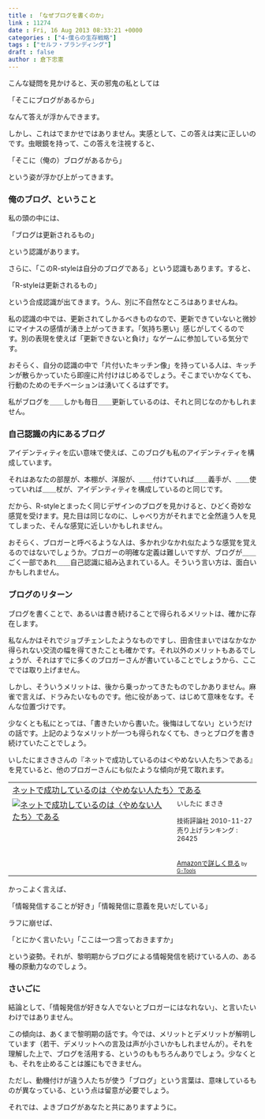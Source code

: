 ```yaml
---
title : 「なぜブログを書くのか」
link : 11274
date : Fri, 16 Aug 2013 08:33:21 +0000
categories : ["4-僕らの生存戦略"]
tags : ["セルフ・ブランディング"]
draft : false
author : 倉下忠憲
---
```


こんな疑問を見かけると、天の邪鬼の私としては

「そこにブログがあるから」

なんて答えが浮かんできます。

しかし、これはでまかせではありません。実感として、この答えは実に正しいのです。虫眼鏡を持って、この答えを注視すると、

「そこに（俺の）ブログがあるから」

という姿が浮かび上がってきます。

<H3>俺のブログ、ということ</H3>私の頭の中には、

「ブログは更新されるもの」

という認識があります。

さらに、「このR-styleは自分のブログである」という認識もあります。すると、

「R-styleは更新されるもの」

という合成認識が出てきます。うん、別に不自然なところはありませんね。

私の認識の中では、更新されてしかるべきものなので、更新できていないと微妙にマイナスの感情が湧き上がってきます。「気持ち悪い」感じがしてくるのです。別の表現を使えば「更新できないと負け」なゲームに参加している気分です。

おそらく、自分の認識の中で「片付いたキッチン像」を持っている人は、キッチンが散らかっていたら即座に片付けはじめるでしょう。そこまでいかなくても、行動のためのモチベーションは湧いてくるはずです。

私がブログを＿＿しかも毎日＿＿更新しているのは、それと同じなのかもしれません。

<H3>自己認識の内にあるブログ</H3>アイデンティティを広い意味で使えば、このブログも私のアイデンティティを構成しています。

それはあなたの部屋が、本棚が、洋服が、＿＿付けていれば＿＿義手が、＿＿使っていれば＿＿杖が、アイデンティティを構成しているのと同じです。

だから、R-styleとまったく同じデザインのブログを見かけると、ひどく奇妙な感覚を受けます。見た目は同じなのに、しゃべり方がそれまでと全然違う人を見てしまった、そんな感覚に近しいかもしれません。

おそらく、ブロガーと呼べるような人は、多かれ少なかれ似たような感覚を覚えるのではないでしょうか。ブロガーの明確な定義は難しいですが、ブログが＿＿ごく一部であれ＿＿自己認識に組み込まれている人。そういう言い方は、面白いかもしれません。

<H3>ブログのリターン</H3>ブログを書くことで、あるいは書き続けることで得られるメリットは、確かに存在します。

私なんかはそれでジョブチェンしたようなものですし、田舎住まいではなかなか得られない交流の幅を得てきたことも確かです。それ以外のメリットもあるでしょうが、それはすでに多くのブロガーさんが書いていることでしょうから、ここででは取り上げません。

しかし、そういうメリットは、後から乗っかってきたものでしかありません。麻雀で言えば、ドラみたいなものです。他に役があって、はじめて意味をなす。そんな位置づけです。

少なくとも私にとっては、「書きたいから書いた。後悔はしてない」というだけの話です。上記のようなメリットが一つも得られなくても、きっとブログを書き続けていたことでしょう。

いしたにまさきさんの『ネットで成功しているのは＜やめない人たち＞である』を見ていると、他のブロガーさんにも似たような傾向が見て取れます。

<table  border="0" cellpadding="5"><tr><td colspan="2"><a href="http://www.amazon.co.jp/%E3%83%8D%E3%83%83%E3%83%88%E3%81%A7%E6%88%90%E5%8A%9F%E3%81%97%E3%81%A6%E3%81%84%E3%82%8B%E3%81%AE%E3%81%AF%E3%80%88%E3%82%84%E3%82%81%E3%81%AA%E3%81%84%E4%BA%BA%E3%81%9F%E3%81%A1%E3%80%89%E3%81%A7%E3%81%82%E3%82%8B-%E3%81%84%E3%81%97%E3%81%9F%E3%81%AB-%E3%81%BE%E3%81%95%E3%81%8D/dp/4774144681%3FSubscriptionId%3D15SMZCTB9V8NGR2TW082%26tag%3Drashita1000-22%26linkCode%3Dxm2%26camp%3D2025%26creative%3D165953%26creativeASIN%3D4774144681" target="_top">ネットで成功しているのは〈やめない人たち〉である</a><img src="http://www.assoc-amazon.jp/e/ir?t=rashita1000-22&l=ur2&o=9" width="1" height="1" style="border: none;" alt="" /></td></tr><tr><td valign="top"><a href="http://www.amazon.co.jp/%E3%83%8D%E3%83%83%E3%83%88%E3%81%A7%E6%88%90%E5%8A%9F%E3%81%97%E3%81%A6%E3%81%84%E3%82%8B%E3%81%AE%E3%81%AF%E3%80%88%E3%82%84%E3%82%81%E3%81%AA%E3%81%84%E4%BA%BA%E3%81%9F%E3%81%A1%E3%80%89%E3%81%A7%E3%81%82%E3%82%8B-%E3%81%84%E3%81%97%E3%81%9F%E3%81%AB-%E3%81%BE%E3%81%95%E3%81%8D/dp/4774144681%3FSubscriptionId%3D15SMZCTB9V8NGR2TW082%26tag%3Drashita1000-22%26linkCode%3Dxm2%26camp%3D2025%26creative%3D165953%26creativeASIN%3D4774144681" target="_top"><img src="http://ecx.images-amazon.com/images/I/41ao3dJWXnL._SL160_.jpg" border="0" alt="ネットで成功しているのは〈やめない人たち〉である" /></a></td><td valign="top"><font size="-1">いしたに まさき <br /><br />技術評論社  2010-11-27<br />売り上げランキング : 26425<br /><br /><br /><a href="http://www.amazon.co.jp/%E3%83%8D%E3%83%83%E3%83%88%E3%81%A7%E6%88%90%E5%8A%9F%E3%81%97%E3%81%A6%E3%81%84%E3%82%8B%E3%81%AE%E3%81%AF%E3%80%88%E3%82%84%E3%82%81%E3%81%AA%E3%81%84%E4%BA%BA%E3%81%9F%E3%81%A1%E3%80%89%E3%81%A7%E3%81%82%E3%82%8B-%E3%81%84%E3%81%97%E3%81%9F%E3%81%AB-%E3%81%BE%E3%81%95%E3%81%8D/dp/4774144681%3FSubscriptionId%3D15SMZCTB9V8NGR2TW082%26tag%3Drashita1000-22%26linkCode%3Dxm2%26camp%3D2025%26creative%3D165953%26creativeASIN%3D4774144681" target="_top">Amazonで詳しく見る</a></font><font size="-2"> by <a href="http://www.goodpic.com/mt/aws/index.html" >G-Tools</a></font></td></tr></table>

かっこよく言えば、

「情報発信することが好き」「情報発信に意義を見いだしている」

ラフに崩せば、

「とにかく言いたい」「ここは一つ言っておきますか」

という姿勢。それが、黎明期からブログによる情報発信を続けている人の、ある種の原動力なのでしょう。

<H3>さいごに</H3>結論として、「情報発信が好きな人でないとブロガーにはなれない」、と言いたいわけではありません。

この傾向は、あくまで黎明期の話です。今では、メリットとデメリットが解明しています（若干、デメリットへの言及は声が小さいかもしれませんが）。それを理解した上で、ブログを活用する、というのももちろんありでしょう。少なくとも、それを止めることは誰にもできません。

ただし、動機付けが違う人たちが使う「ブログ」という言葉は、意味しているものが異なっている、という点は留意が必要でしょう。

それでは、よきブログがあなたと共にありますように。
